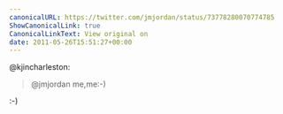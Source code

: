 ```yaml
---
canonicalURL: https://twitter.com/jmjordan/status/73778280070774785
ShowCanonicalLink: true
CanonicalLinkText: View original on
date: 2011-05-26T15:51:27+00:00
---
```

@kjincharleston:

> @jmjordan me,me:-)

:-)